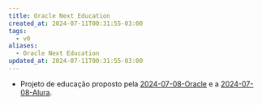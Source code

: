 ```yaml
---
title: Oracle Next Education
created_at: 2024-07-11T00:31:55-03:00
tags:
  - v0
aliases:
  - Oracle Next Education
updated_at: 2024-07-11T00:31:55-03:00
---
```

- Projeto de educação proposto pela [2024-07-08-Oracle](_insight/2024/07/2024-07-08-Oracle.md) e a [2024-07-08-Alura](_insight/2024/07/2024-07-08-Alura.md).